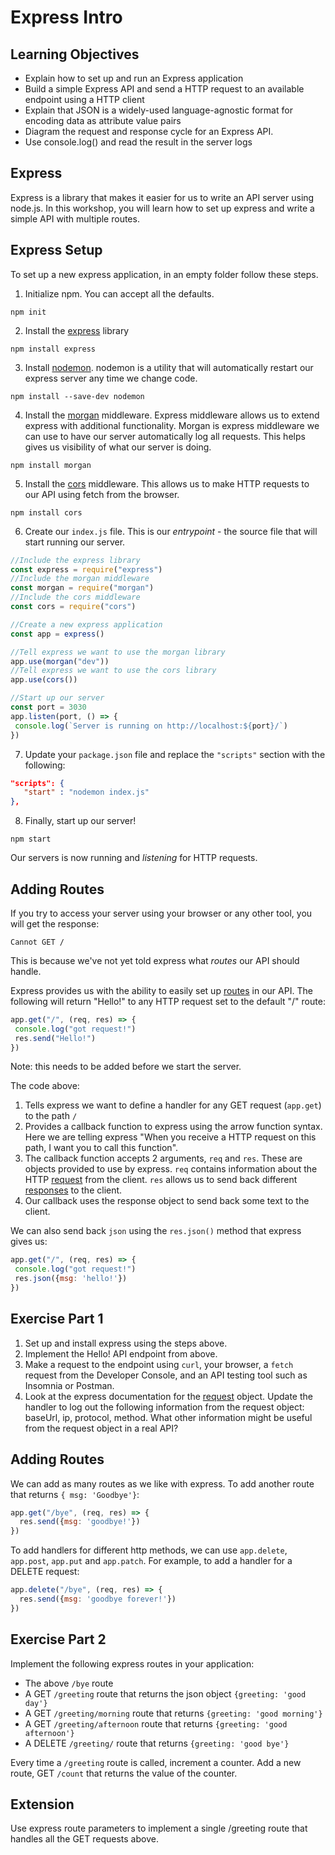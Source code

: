# Express Intro

## Learning Objectives

- Explain how to set up and run an Express application
- Build a simple Express API and send a HTTP request to an available endpoint using a HTTP client
- Explain that JSON is a widely-used language-agnostic format for encoding data as attribute value pairs
- Diagram the request and response cycle for an Express API.
- Use console.log() and read the result in the server logs

## Express
Express is a library that makes it easier for us to write an API server using node.js. In this workshop, you will learn how to set up express and write a simple API with multiple routes.

## Express Setup
To set up a new express application, in an empty folder follow these steps.

1. Initialize npm. You can accept all the defaults.
```
npm init
```

2. Install the [express](https://expressjs.com/)  library
```
npm install express
```

3. Install [nodemon](https://www.npmjs.com/package/nodemon). nodemon is a utility that will automatically restart our express server any time we change code.
```
npm install --save-dev nodemon
```

4. Install the [morgan](https://expressjs.com/en/resources/middleware/morgan.html) middleware. Express middleware allows us to extend express with additional functionality. Morgan is express middleware we can use to have our server automatically log all requests. This helps gives us visibility of what our server is doing.
```
npm install morgan
```

5. Install the [cors](https://expressjs.com/en/resources/middleware/cors.html) middleware. This allows us to make HTTP requests to our API using fetch from the browser.
```
npm install cors
```

6. Create our `index.js` file. This is our *entrypoint* - the source file that will start running our server.

```javascript
//Include the express library
const express = require("express")
//Include the morgan middleware
const morgan = require("morgan")
//Include the cors middleware
const cors = require("cors")

//Create a new express application
const app = express()

//Tell express we want to use the morgan library
app.use(morgan("dev"))
//Tell express we want to use the cors library
app.use(cors())

//Start up our server
const port = 3030
app.listen(port, () => {
 console.log(`Server is running on http://localhost:${port}/`)
})

```

7. Update your `package.json` file and replace the `"scripts"` section with the following:

```json
"scripts": {
   "start" : "nodemon index.js"
},
```

8. Finally, start up our server!
```
npm start
``` 

Our servers is now running and *listening* for HTTP requests.

## Adding Routes
If you try to access your server using your browser or any other tool, you will get the response:

```
Cannot GET /
```

This is because we've not yet told express what *routes* our API should handle. 

Express provides us with the ability to easily set up [routes](https://expressjs.com/en/guide/routing.html) in our API. The following will return "Hello!" to any HTTP request set to the default "/" route:

```javascript
app.get("/", (req, res) => {
 console.log("got request!")
 res.send("Hello!")
})
```

Note: this needs to be added before we start the server.

The code above:
1. Tells express we want to define a handler for any GET request (`app.get`) to the path `/` 
2. Provides a callback function to express using the arrow function syntax. Here we are telling express "When you receive a HTTP request on this path, I want you to call this function".
3. The callback function accepts 2 arguments, `req` and `res`. These are objects provided to use by express. `req` contains information about the HTTP [request](https://expressjs.com/en/4x/api.html#req) from the client. `res` allows us to send back different [responses](https://expressjs.com/en/4x/api.html#res) to the client.
4. Our callback uses the response object to send back some text to the client.

We can also send back `json` using the `res.json()` method that express gives us:

```javascript
app.get("/", (req, res) => {
 console.log("got request!")
 res.json({msg: 'hello!'})
})
```

## Exercise Part 1

1. Set up and install express using the steps above.
2. Implement the Hello! API endpoint from above.
3. Make a request to the endpoint using `curl`, your browser, a `fetch` request from the Developer Console, and an API testing tool such as Insomnia or Postman.
4. Look at the express documentation for the [request](https://expressjs.com/en/4x/api.html#req) object. Update the handler to log out the following information from the request object: baseUrl, ip, protocol, method. What other information might be useful from the request object in a real API?

## Adding Routes
We can add as many routes as we like with express. To add another route that returns `{ msg: 'Goodbye'}`:

```javascript
app.get("/bye", (req, res) => {
  res.send({msg: 'goodbye!'})
})
```

To add handlers for different http methods, we can use `app.delete`, `app.post`, `app.put` and `app.patch`. For example, to add a handler for a DELETE request:

```javascript
app.delete("/bye", (req, res) => {
  res.send({msg: 'goodbye forever!'})
})
```

## Exercise Part 2
Implement the following express routes in your application:
* The above `/bye` route
* A GET `/greeting` route that returns the json object `{greeting: 'good day'}` 
* A GET `/greeting/morning` route that returns `{greeting: 'good morning'}`
* A GET `/greeting/afternoon` route that returns `{greeting: 'good afternoon'}`
* A DELETE `/greeting/` route that returns `{greeting: 'good bye'}`

Every time a `/greeting` route is called, increment a counter. Add a new route, GET `/count` that returns the value of the counter.

## Extension
Use express route parameters to implement a single /greeting route that handles all the GET requests above.
